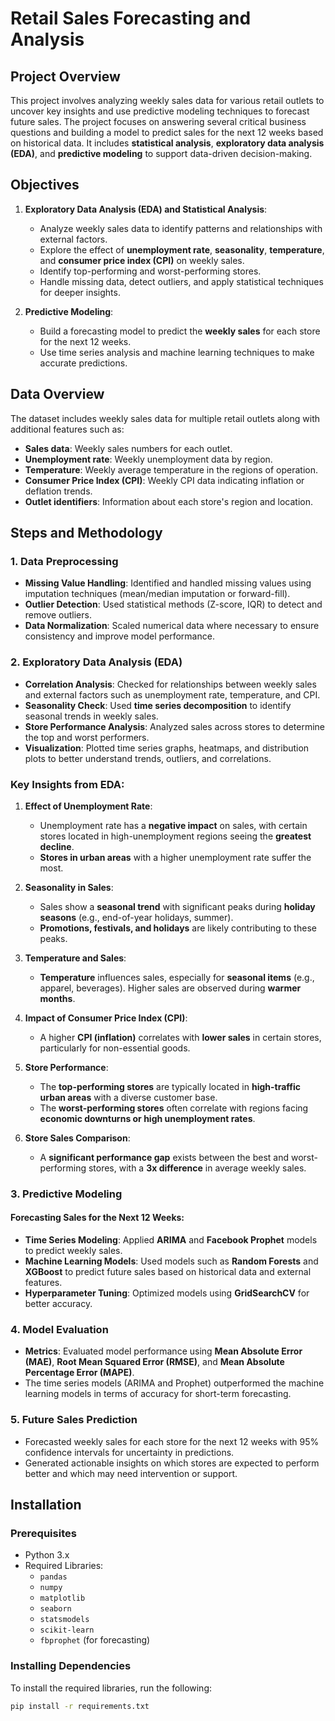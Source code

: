 # Retail Sales Forecasting and Analysis

## Project Overview
This project involves analyzing weekly sales data for various retail outlets to uncover key insights and use predictive modeling techniques to forecast future sales. The project focuses on answering several critical business questions and building a model to predict sales for the next 12 weeks based on historical data. It includes **statistical analysis**, **exploratory data analysis (EDA)**, and **predictive modeling** to support data-driven decision-making.

## Objectives

1. **Exploratory Data Analysis (EDA) and Statistical Analysis**:
   - Analyze weekly sales data to identify patterns and relationships with external factors.
   - Explore the effect of **unemployment rate**, **seasonality**, **temperature**, and **consumer price index (CPI)** on weekly sales.
   - Identify top-performing and worst-performing stores.
   - Handle missing data, detect outliers, and apply statistical techniques for deeper insights.

2. **Predictive Modeling**:
   - Build a forecasting model to predict the **weekly sales** for each store for the next 12 weeks.
   - Use time series analysis and machine learning techniques to make accurate predictions.

## Data Overview
The dataset includes weekly sales data for multiple retail outlets along with additional features such as:
- **Sales data**: Weekly sales numbers for each outlet.
- **Unemployment rate**: Weekly unemployment data by region.
- **Temperature**: Weekly average temperature in the regions of operation.
- **Consumer Price Index (CPI)**: Weekly CPI data indicating inflation or deflation trends.
- **Outlet identifiers**: Information about each store's region and location.

## Steps and Methodology

### 1. **Data Preprocessing**
   - **Missing Value Handling**: Identified and handled missing values using imputation techniques (mean/median imputation or forward-fill).
   - **Outlier Detection**: Used statistical methods (Z-score, IQR) to detect and remove outliers.
   - **Data Normalization**: Scaled numerical data where necessary to ensure consistency and improve model performance.

### 2. **Exploratory Data Analysis (EDA)**
   - **Correlation Analysis**: Checked for relationships between weekly sales and external factors such as unemployment rate, temperature, and CPI.
   - **Seasonality Check**: Used **time series decomposition** to identify seasonal trends in weekly sales.
   - **Store Performance Analysis**: Analyzed sales across stores to determine the top and worst performers.
   - **Visualization**: Plotted time series graphs, heatmaps, and distribution plots to better understand trends, outliers, and correlations.

### Key Insights from EDA:
1. **Effect of Unemployment Rate**:
   - Unemployment rate has a **negative impact** on sales, with certain stores located in high-unemployment regions seeing the **greatest decline**.
   - **Stores in urban areas** with a higher unemployment rate suffer the most.

2. **Seasonality in Sales**:
   - Sales show a **seasonal trend** with significant peaks during **holiday seasons** (e.g., end-of-year holidays, summer).
   - **Promotions, festivals, and holidays** are likely contributing to these peaks.

3. **Temperature and Sales**:
   - **Temperature** influences sales, especially for **seasonal items** (e.g., apparel, beverages). Higher sales are observed during **warmer months**.

4. **Impact of Consumer Price Index (CPI)**:
   - A higher **CPI (inflation)** correlates with **lower sales** in certain stores, particularly for non-essential goods.

5. **Store Performance**:
   - The **top-performing stores** are typically located in **high-traffic urban areas** with a diverse customer base.
   - The **worst-performing stores** often correlate with regions facing **economic downturns or high unemployment rates**.

6. **Store Sales Comparison**:
   - A **significant performance gap** exists between the best and worst-performing stores, with a **3x difference** in average weekly sales.

### 3. **Predictive Modeling**

#### Forecasting Sales for the Next 12 Weeks:
- **Time Series Modeling**: Applied **ARIMA** and **Facebook Prophet** models to predict weekly sales.
- **Machine Learning Models**: Used models such as **Random Forests** and **XGBoost** to predict future sales based on historical data and external features.
- **Hyperparameter Tuning**: Optimized models using **GridSearchCV** for better accuracy.
  
### 4. **Model Evaluation**
   - **Metrics**: Evaluated model performance using **Mean Absolute Error (MAE)**, **Root Mean Squared Error (RMSE)**, and **Mean Absolute Percentage Error (MAPE)**.
   - The time series models (ARIMA and Prophet) outperformed the machine learning models in terms of accuracy for short-term forecasting.

### 5. **Future Sales Prediction**
   - Forecasted weekly sales for each store for the next 12 weeks with 95% confidence intervals for uncertainty in predictions.
   - Generated actionable insights on which stores are expected to perform better and which may need intervention or support.

## Installation

### Prerequisites
- Python 3.x
- Required Libraries:
  - `pandas`
  - `numpy`
  - `matplotlib`
  - `seaborn`
  - `statsmodels`
  - `scikit-learn`
  - `fbprophet` (for forecasting)
  
### Installing Dependencies

To install the required libraries, run the following:

```bash
pip install -r requirements.txt
